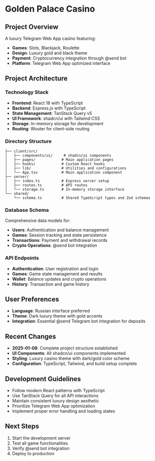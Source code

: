 # Golden Palace Casino

## Project Overview
A luxury Telegram Web App casino featuring:
- **Games**: Slots, Blackjack, Roulette
- **Design**: Luxury gold and black theme
- **Payment**: Cryptocurrency integration through @send bot
- **Platform**: Telegram Web App optimized interface

## Project Architecture

### Technology Stack
- **Frontend**: React 18 with TypeScript
- **Backend**: Express.js with TypeScript  
- **State Management**: TanStack Query v5
- **UI Framework**: shadcn/ui with Tailwind CSS
- **Storage**: In-memory storage for development
- **Routing**: Wouter for client-side routing

### Directory Structure
```
├── client/src/
│   ├── components/ui/     # shadcn/ui components
│   ├── pages/            # Main application pages
│   ├── hooks/            # Custom React hooks
│   ├── lib/              # Utilities and configurations
│   └── App.tsx           # Main application component
├── server/
│   ├── index.ts          # Express server setup
│   ├── routes.ts         # API routes
│   └── storage.ts        # In-memory storage interface
└── shared/
    └── schema.ts         # Shared TypeScript types and Zod schemas
```

### Database Schema
Comprehensive data models for:
- **Users**: Authentication and balance management
- **Games**: Session tracking and state persistence  
- **Transactions**: Payment and withdrawal records
- **Crypto Operations**: @send bot integration

### API Endpoints
- **Authentication**: User registration and login
- **Games**: Game state management and results
- **Wallet**: Balance updates and crypto operations
- **History**: Transaction and game history

## User Preferences
- **Language**: Russian interface preferred
- **Theme**: Dark luxury theme with gold accents
- **Integration**: Essential @send Telegram bot integration for deposits

## Recent Changes
- **2025-01-08**: Complete project structure established
- **UI Components**: All shadcn/ui components implemented
- **Styling**: Luxury casino theme with dark/gold color scheme
- **Configuration**: TypeScript, Tailwind, and build setup complete

## Development Guidelines
- Follow modern React patterns with TypeScript
- Use TanStack Query for all API interactions
- Maintain consistent luxury design aesthetic
- Prioritize Telegram Web App optimization
- Implement proper error handling and loading states

## Next Steps
1. Start the development server
2. Test all game functionalities
3. Verify @send bot integration
4. Deploy to production
